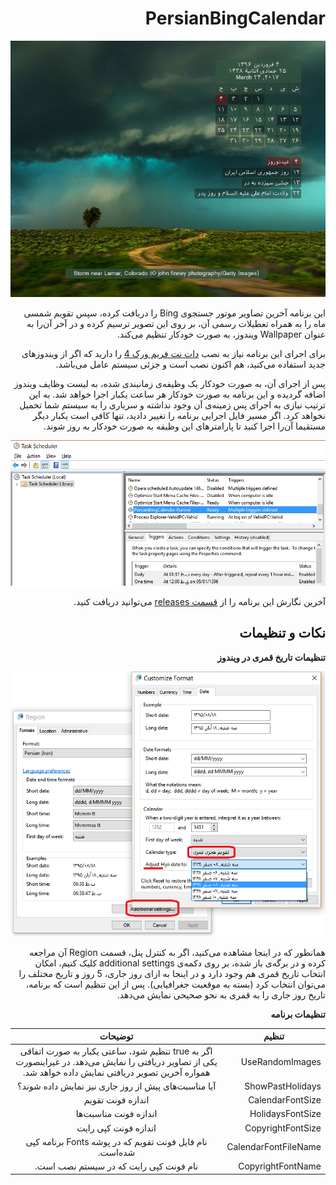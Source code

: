 ﻿<div dir="rtl">

PersianBingCalendar 
=======



![PersianBingCalendar](/PersianBingCalendar/Images/wallpaper_sample.jpg)


این برنامه آخرین تصاویر موتور جستجوی Bing را دریافت کرده، سپس تقویم شمسی ماه را به همراه تعطیلات رسمی آن، بر روی این تصویر ترسیم کرده و در آخر آن‌را به عنوان Wallpaper ویندوز، به صورت خودکار تنظیم می‌کند.

برای اجرای این برنامه نیاز به نصب [دات نت فریم ورک 4](https://www.microsoft.com/en-us/download/details.aspx?id=17718) را دارید که اگر از ویندوزهای جدید استفاده می‌کنید، هم اکنون نصب است و جزئی سیستم عامل می‌باشد.

پس از اجرای آن، به صورت خودکار یک وظیفه‌ی زمانبندی شده، به لیست وظایف ویندوز اضافه گردیده و این برنامه به صورت خودکار هر ساعت یکبار اجرا خواهد شد. به این ترتیب نیازی به اجرای پس زمینه‌ی آن وجود نداشته و سرباری را به سیستم شما تحمیل نخواهد کرد.
اگر مسیر فایل اجرایی برنامه را تغییر دادید، تنها کافی است یکبار دیگر مستقیما آن‌را اجرا کنید تا پارامترهای این وظیفه به صورت خودکار به روز شوند.


![PersianBingCalendarTask](/PersianBingCalendar/Images/task.png)

آخرین نگارش این برنامه را از [قسمت releases](https://github.com/VahidN/PersianBingCalendar/releases) می‌توانید دریافت کنید.


نکات و تنظیمات
--------
**تنظیمات تاریخ قمری در ویندوز**

![ghamari](/PersianBingCalendar/Images/ghamari2.png)

همانطور که در اینجا مشاهده می‌کنید، اگر به کنترل پنل، قسمت Region آن مراجعه کرده و در برگه‌ی باز شده، بر روی دکمه‌ی additional settings کلیک کنیم، امکان انتخاب تاریخ قمری هم وجود دارد و در اینجا به ازای روز جاری، 5 روز و تاریخ مختلف را می‌توان انتخاب کرد (بسته به موقعیت جغرافیایی).
پس از این تنظیم است که برنامه، تاریخ روز جاری را به قمری به نحو صحیحی نمایش می‌دهد. 

**تنظیمات برنامه**

|تنظیم|توضیحات|
| -------| :------: |
| UseRandomImages | اگر به true تنظیم شود، ساعتی یکبار به صورت اتفاقی یکی از تصاویر دریافتی را نمایش می‌دهد. در غیراینصورت همواره آخرین تصویر دریافتی نمایش داده خواهد شد. |
| ShowPastHolidays | آیا مناسبت‌های پیش از روز جاری نیز نمایش داده شوند؟ |
| CalendarFontSize | اندازه فونت تقویم |
| HolidaysFontSize | اندازه فونت مناسبت‌ها |
| CopyrightFontSize | اندازه فونت کپی رایت |
| CalendarFontFileName | نام فایل فونت تقویم که در پوشه Fonts برنامه کپی شده‌است. |
| CopyrightFontName | نام فونت کپی رایت که در سیستم نصب است. |